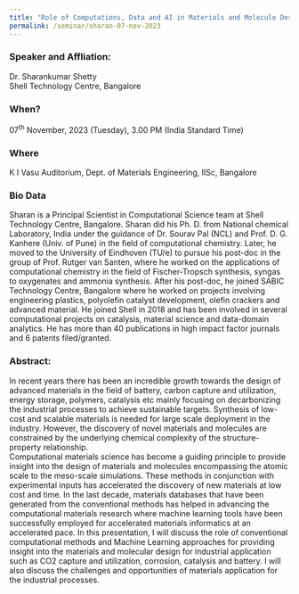 ```yaml
---
title: "Role of Computations, Data and AI in Materials and Molecule Design:  An Industrial Perspective (07/11/23)"
permalink: /seminar/sharan-07-nov-2023
---
```

### Speaker and Affliation:
Dr. Sharankumar Shetty<br> 
Shell Technology Centre, Bangalore

### When?
07<sup>th</sup> November, 2023 (Tuesday), 3.00 PM (India Standard Time)

### Where
K I Vasu Auditorium, Dept. of Materials Engineering, IISc, Bangalore

### Bio Data
Sharan is a Principal Scientist in Computational Science team at Shell Technology Centre, Bangalore. Sharan did his Ph. D. from National chemical Laboratory, India under the guidance of Dr. Sourav Pal (NCL) and Prof. D. G. Kanhere (Univ. of Pune) in the field of computational chemistry. Later, he moved to the University of Eindhoven (TU/e) to pursue his post-doc in the group of Prof. Rutger van Santen, where he worked on the applications of computational chemistry in the field of Fischer-Tropsch synthesis, syngas to oxygenates and ammonia synthesis. After his post-doc, he joined SABIC Technology Centre, Bangalore where he worked on projects involving engineering plastics, polyolefin catalyst development, olefin crackers and advanced material. He joined Shell in 2018 and has been involved in several computational projects on catalysis, material science and data-domain analytics. He has more than 40 publications in high impact factor journals and 6 patents filed/granted.

### Abstract:
In recent years there has been an incredible growth towards the design of advanced materials in the field of battery, carbon capture and utilization, energy storage, polymers, catalysis etc mainly focusing on decarbonizing the industrial processes to achieve sustainable targets. Synthesis of low-cost and scalable materials is needed for large scale deployment in the industry. However, the discovery of novel materials and molecules are constrained by the underlying chemical complexity of the structure-property relationship.  
Computational materials science has become a guiding principle to provide insight into the design of materials and molecules encompassing the atomic scale to the meso-scale simulations. These methods in conjunction with experimental inputs has accelerated the discovery of new materials at low cost and time. In the last decade, materials databases that have been generated from the conventional methods has helped in advancing the computational materials research where machine learning tools have been successfully employed for accelerated materials informatics at an accelerated pace.
In this presentation, I will discuss the role of conventional computational methods and Machine Learning approaches for providing insight into the materials and molecular design for industrial application such as CO2 capture and utilization, corrosion, catalysis and battery. I will also discuss the challenges and opportunities of materials application for the industrial processes.